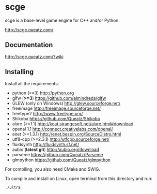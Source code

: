 scge
====

scge is a base-level game engine for C++ and/or Python.

<http://scge.queatz.com/>

Documentation
-------------

<http://scge.queatz.com/?wiki>

Installing
----------

Install all the requirements:

* python (>=3) <http://python.org>
* glfw (**>=3**) <https://github.com/elmindreda/glfw>
* GLEW (only on Windows) <http://glew.sourceforge.net/>
* freeimage <http://freeimage.sourceforge.net/>
* freetype2 <http://www.freetype.org/>
* Shikoba <https://github.com/Queatz/Shikoba>
* alure (>=1.1) <http://kcat.strangesoft.net/alure.html#download>
* openal 1.1 <http://connect.creativelabs.com/openal/>
* enet (>=1.3.1) <http://enet.bespin.org/SourceDistro.html>
* utf8-cpp (>=2.3.1) <http://utfcpp.sourceforge.net/>
* fluidsynth <http://fluidsynth.sf.net/>
* aubio (**latest git**) <http://aubio.org/download>
* parseme <https://github.com/Queatz/Parseme>
* glmpython <https://github.com/Queatz/glmpython>

For compiling, you also need CMake and SWIG.

To compile and install on Linux, open terminal from this directory and run:

```bash
./ultra
```
